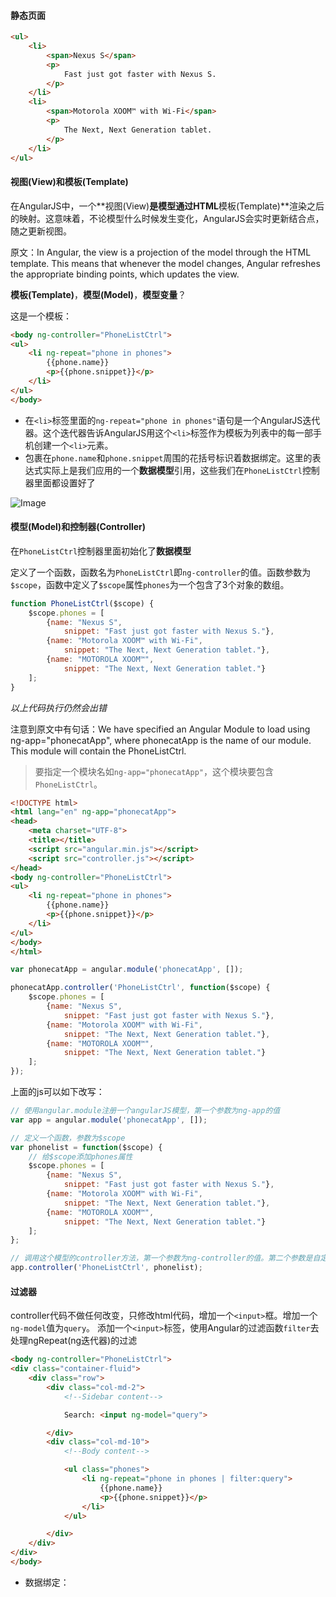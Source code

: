 #### 静态页面

```html
<ul>
    <li>
        <span>Nexus S</span>
        <p>
            Fast just got faster with Nexus S.
        </p>
    </li>
    <li>
        <span>Motorola XOOM™ with Wi-Fi</span>
        <p>
            The Next, Next Generation tablet.
        </p>
    </li>
</ul>
```

#### 视图(View)和模板(Template)

在AngularJS中，一个**视图(View)**是模型通过HTML**模板(Template)**渲染之后的映射。这意味着，不论模型什么时候发生变化，AngularJS会实时更新结合点，随之更新视图。

原文：In Angular, the view is a projection of the model through the HTML template. This means that whenever the model changes, Angular refreshes the appropriate binding points, which updates the view.


**模板(Template)**，**模型(Model)**，**模型变量**？

这是一个模板：

```html
<body ng-controller="PhoneListCtrl">
<ul>
    <li ng-repeat="phone in phones">
        {{phone.name}}
        <p>{{phone.snippet}}</p>
    </li>
</ul>
</body>
```

* 在`<li>`标签里面的`ng-repeat="phone in phones"`语句是一个AngularJS迭代器。这个迭代器告诉AngularJS用这个`<li>`标签作为模板为列表中的每一部手机创建一个`<li>`元素。
* 包裹在`phone.name`和`phone.snippet`周围的花括号标识着数据绑定。这里的表达式实际上是我们应用的一个**数据模型**引用，这些我们在`PhoneListCtrl`控制器里面都设置好了

![Image](https://docs.angularjs.org/img/tutorial/tutorial_02.png)

#### 模型(Model)和控制器(Controller)

在`PhoneListCtrl`控制器里面初始化了**数据模型**

定义了一个函数，函数名为`PhoneListCtrl`即`ng-controller`的值。函数参数为`$scope`，函数中定义了`$scope`属性`phones`为一个包含了3个对象的数组。

```javascript
function PhoneListCtrl($scope) {
    $scope.phones = [
        {name: "Nexus S",
            snippet: "Fast just got faster with Nexus S."},
        {name: "Motorola XOOM™ with Wi-Fi",
            snippet: "The Next, Next Generation tablet."},
        {name: "MOTOROLA XOOM™",
            snippet: "The Next, Next Generation tablet."}
    ];
}
```
*以上代码执行仍然会出错*

注意到原文中有句话：We have specified an Angular Module to load using ng-app="phonecatApp", where phonecatApp is the name of our module. This module will contain the PhoneListCtrl.
> 要指定一个模块名如`ng-app="phonecatApp"`，这个模块要包含`PhoneListCtrl`。


```html
<!DOCTYPE html>
<html lang="en" ng-app="phonecatApp">
<head>
    <meta charset="UTF-8">
    <title></title>
    <script src="angular.min.js"></script>
    <script src="controller.js"></script>
</head>
<body ng-controller="PhoneListCtrl">
<ul>
    <li ng-repeat="phone in phones">
        {{phone.name}}
        <p>{{phone.snippet}}</p>
    </li>
</ul>
</body>
</html>
```

```javascript
var phonecatApp = angular.module('phonecatApp', []);

phonecatApp.controller('PhoneListCtrl', function($scope) {
    $scope.phones = [
        {name: "Nexus S",
            snippet: "Fast just got faster with Nexus S."},
        {name: "Motorola XOOM™ with Wi-Fi",
            snippet: "The Next, Next Generation tablet."},
        {name: "MOTOROLA XOOM™",
            snippet: "The Next, Next Generation tablet."}
    ];
});
```

上面的js可以如下改写：

```javascript
// 使用angular.module注册一个angularJS模型，第一个参数为ng-app的值
var app = angular.module('phonecatApp', []);

// 定义一个函数，参数为$scope
var phonelist = function($scope) {
    // 给$scope添加phones属性
    $scope.phones = [
        {name: "Nexus S",
            snippet: "Fast just got faster with Nexus S."},
        {name: "Motorola XOOM™ with Wi-Fi",
            snippet: "The Next, Next Generation tablet."},
        {name: "MOTOROLA XOOM™",
            snippet: "The Next, Next Generation tablet."}
    ];
};

// 调用这个模型的controller方法，第一个参数为ng-controller的值。第二个参数是自定义的函数
app.controller('PhoneListCtrl', phonelist);
```

#### 过滤器

controller代码不做任何改变，只修改html代码，增加一个`<input>`框。增加一个`ng-model`值为`query`。
添加一个`<input>`标签，使用Angular的过滤函数`filter`去处理ngRepeat(ng迭代器)的过滤

```html
<body ng-controller="PhoneListCtrl">
<div class="container-fluid">
    <div class="row">
        <div class="col-md-2">
            <!--Sidebar content-->

            Search: <input ng-model="query">

        </div>
        <div class="col-md-10">
            <!--Body content-->

            <ul class="phones">
                <li ng-repeat="phone in phones | filter:query">
                    {{phone.name}}
                    <p>{{phone.snippet}}</p>
                </li>
            </ul>

        </div>
    </div>
</div>
</body>
```

* 数据绑定：
